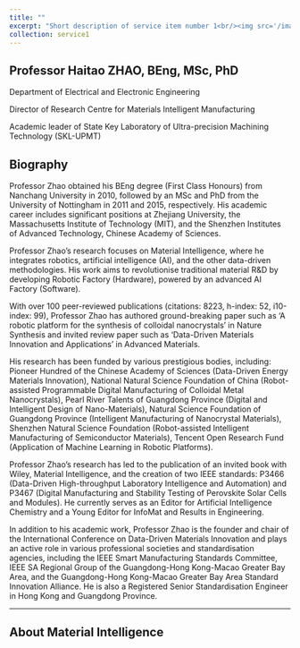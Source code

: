 ```yaml
---
title: ""
excerpt: "Short description of service item number 1<br/><img src='/images/500x300.png'>"
collection: service1
---
```

## Professor Haitao ZHAO, BEng, MSc, PhD

Department of Electrical and Electronic Engineering

Director of Research Centre for Materials Intelligent Manufacturing

Academic leader of State Key Laboratory of Ultra-precision Machining Technology (SKL-UPMT) 

## Biography

Professor Zhao obtained his BEng degree (First Class Honours) from Nanchang University in 2010, followed by an MSc and PhD from the University of Nottingham in 2011 and 2015, respectively. His academic career includes significant positions at Zhejiang University, the Massachusetts Institute of Technology (MIT), and the Shenzhen Institutes of Advanced Technology, Chinese Academy of Sciences.

Professor Zhao’s research focuses on Material Intelligence, where he integrates robotics, artificial intelligence (AI), and the other data-driven methodologies. His work aims to revolutionise traditional material R&D by developing Robotic Factory (Hardware), powered by an advanced AI Factory (Software). 

With over 100 peer-reviewed publications (citations: 8223, h-index: 52, i10-index: 99), Professor Zhao has authored ground-breaking paper such as ‘A robotic platform for the synthesis of colloidal nanocrystals’ in Nature Synthesis and invited review paper such as ‘Data-Driven Materials Innovation and Applications’ in Advanced Materials. 

His research has been funded by various prestigious bodies, including: Pioneer Hundred of the Chinese Academy of Sciences (Data-Driven Energy Materials Innovation), National Natural Science Foundation of China (Robot-assisted Programmable Digital Manufacturing of Colloidal Metal Nanocrystals), Pearl River Talents of Guangdong Province (Digital and Intelligent Design of Nano-Materials), Natural Science Foundation of Guangdong Province (Intelligent Manufacturing of Nanocrystal Materials), Shenzhen Natural Science Foundation (Robot-assisted Intelligent Manufacturing of Semiconductor Materials), Tencent Open Research Fund (Application of Machine Learning in Robotic Platforms).

Professor Zhao’s research has led to the publication of an invited book with Wiley, Material Intelligence, and the creation of two IEEE standards: P3466 (Data-Driven High-throughput Laboratory Intelligence and Automation) and P3467 (Digital Manufacturing and Stability Testing of Perovskite Solar Cells and Modules). He currently serves as an Editor for Artificial Intelligence Chemistry and a Young Editor for InfoMat and Results in Engineering.

In addition to his academic work, Professor Zhao is the founder and chair of the International Conference on Data-Driven Materials Innovation and plays an active role in various professional societies and standardisation agencies, including the IEEE Smart Manufacturing Standards Committee, IEEE SA Regional Group of the Guangdong-Hong Kong-Macao Greater Bay Area, and the Guangdong-Hong Kong-Macao Greater Bay Area Standard Innovation Alliance. He is also a Registered Senior Standardisation Engineer in Hong Kong and Guangdong Province.

---

## About Material Intelligence

